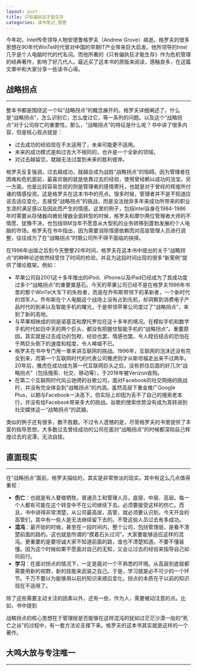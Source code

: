 ```yaml
---
layout: post
title: 只有偏执狂才能生存
categories: 读书笔记,管理
---
```


今年初，Intel传奇领导人物安德鲁格罗夫（Andrew Grove）病逝。格罗夫的很多思想在90年代WinTel时代曾对中国的早期IT产业带来巨大启发。他所领导的Intel几乎是个人电脑时代的代名词。而他所著的《只有偏执狂才能生存》作为危机管理的经典著作，影响了好几代人。最近买了这本书的原版来阅读，感触良多，在这篇文章中和大家分享一些读书心得。

## 战略拐点
***

整本书都是围绕这一个叫“战略拐点”的概念展开的。格罗夫详细阐述了，什么是“战略拐点”，怎么识别它，怎么度过它，等一系列的问题。以及这个“战略拐点”对于公司存亡的重要性。那么，“战略拐点”的特征是什么呢？书中讲了很多内容，但是核心观点就是：

* 过去成功的经验现在不太适用了，未来可能更不适用。
* 未来的成功模式是和过去大不相同的，也许是一个全新的领域。
* 对过去越留恋，就越无法过度到未来的胜利彼岸。

格罗夫反复强调，过去越成功，就越会成为战胜“战略拐点”的阻碍。因为管理者在困难和危机面前，最喜欢做的就是依靠过去的经验，使用曾经赖以成功的法宝。另一方面，也是比较容易忽视的则是管理者的感情寄托，也就是对于曾经的辉煌所付诸的情感投资。这是格罗夫在这本书中的亮点。很多时候，管理者并不是不知道应该去适应变化，去接受“战略拐点”的挑战，而是没法抛弃多年来成功所带来的职业生涯的满足感以及因此而产生的情感。这里的例子，包括Intel自身在1984-1986年时需要从存储器向微处理器全面转型的时候，格罗夫和摩尔两位管理者大师的不情愿、犹豫不决，也包括IBM当年不愿意从大型机的业务转移到蓬勃发展的个人电脑的市场。格罗夫在书中指出，因为需要消除情感依赖而对高层管理人员进行调整，往往成为了在“战略拐点”时期公司所不得不面临的抉择。

在1996年出版之后到今天整整20年时间，格罗夫在这本书中提出的关于“战略拐点”的种种论述依然经受住了时间的检验，并且为这段时间出现的很多“新案例”提供了理论框架。例如：

* 苹果公司自2001这十多年推出的iPod、iPhone以及iPad已经成为了其成功度过多个“战略拐点”的重要奠基石。今天的苹果公司已经不是在格罗夫1996年书里的那个WinTel大军下的失败者，而是在乔布斯带领下的革新者，一个新时代的领军人。乔布斯在个人电脑这个战场上没有占到先机，却洞察到消费电子产品时代的到来以及智能手机的曙光，于是带领苹果公司度过了“战略拐点”，来到了新的高地。
* 与苹果相映成的则是诺基亚和摩托罗拉在这十多年的境况。在模拟手机和数字手机时代如日中天的两个巨头，都没有把握住智能手机的“战略拐点”。重要原因，其实就是过去成功的包袱，经验也罢，情感也罢。令人瞠目结舌的恐怕在于两巨头倒下的速度和程度，令人唏嘘不已。
* 格罗夫在书中专门用一章来讲互联网的挑战。1996年，互联网的泡沫还没有完全到来，而第一个互联网时代的代表公司雅虎则才从斯坦福走出来不过两年。20年后，雅虎在成功成为第一代互联网巨头之后，没有抓住后面的好几次“战略拐点”（包括搜索、社交、移动等），于2016年被Verizon收购。
* 在第二个互联网时代风云驰骋的谷歌公司，面对Facebook的社交网络的挑战时，并没有完全体会到“战略拐点”的内涵。虽然高层下重金推广Google Plus，以期与Facebook一决高下，但实际上却因为丢不了自己的搜索老本行，并没有给Facebook带来多大的挑战。谷歌的搜索优势没有成为其转进到社交媒体这一“战略拐点”的武器。

类似的例子还有很多，数不胜数。不过令人遗憾的是，尽管格罗夫的书里提供了丰富的指导思想，大多数过去曾经成功的公司在面对“战略拐点”的时候都深陷自己辉煌过去的泥潭，无法自拔。

## 直面现实
***

在“战略拐点”面前，格罗夫描绘的，其实是非常惨淡的现实。其中有这么几点值得重视：

* **伤亡**：也就是有人要做牺牲，普通员工和管理人员，底层、中层、高层。每一个人都有可能在这个转变中不在公司继续下去。必须要接受这样的伤亡。而且，书中讲得非常清楚，从公司最高层，高管，就必须要认识到。今天开会的高管们，其中有一些人是无法继续留下去的。不管这些人员过去有多成功。
* **混沌**：最开始的时候，甚至在一段时间内，整个公司，包括管理层，是看不清楚前面的路的。这也就是所谓的“摸着石头过河”。大家要能够适应这样的混沌。更重要的是要坦诚大家不知道前面的路，谁也不清楚知道。不要不懂装懂。因为这个时候如果不愿面对自己的无知，又会让过去的经验来指导自己如何前行。
* **学习**：在面对拐点的情况下，一定是面对一个不熟悉的环境。从高层到底层都需要用新的视野，新的技能来武装之自己。于是，学习就是必不可少的一个环节。千万不要以为能够用以前的知识来顺应变化。拐点的本质在于以前的知识现在不适用了。

除了这些需要主动关注的因素以外，还有一些，作为人，需要被动注意的点。比如，书中提到

战略拐点的核心思想在于管理层是否能够在这样混沌的犹如过茫茫沙漠一般的“死亡之谷”的过程中，有一套方法论支撑下来。格罗夫的这本书其实就是这样的一个著作。

## 大鸣大放与专注唯一
***

